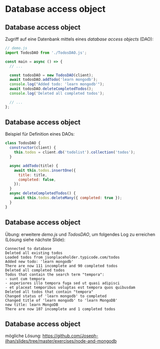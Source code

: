 # Database access object

## Database access object

Zugriff auf eine Datenbank mittels eines _database access objects_ (DAO):

```js
// demo.js
import TodosDAO from './TodosDAO.js';

const main = async () => {
  // ...

  const todosDAO = new TodosDAO(client);
  await todosDAO.addTodo('learn mongodb');
  console.log("Added todo: 'learn mongodb'");
  await todosDAO.deleteCompletedTodos();
  console.log('Deleted all completed todos');

  // ...
};
```

## Database access object

Beispiel für Definition eines DAOs:

```js
class TodosDAO {
  constructor(client) {
    this.todos = client.db('todolist').collection('todos');
  }

  async addTodo(title) {
    await this.todos.insertOne({
      title: title,
      completed: false,
    });
  }
  async deleteCompletedTodos() {
    await this.todos.deleteMany({ completed: true });
  }
}
```

## Database access object

Übung: erweitere _demo.js_ und _TodosDAO_, um folgendes Log zu erreichen (Lösung siehe nächste Slide):

```
Connected to database
Deleted all existing todos
Loaded todos from jsonplaceholder.typicode.com/todos
Added new todo: 'learn mongodb'
There are now 111 incomplete and 90 completed todos
Deleted all completed todos
Todos that contain the search term "tempora":
- sunt cum tempora
- asperiores illo tempora fuga sed ut quasi adipisci
- et placeat temporibus voluptas est tempora quos quibusdam
Deleted all todos that contain "tempora"
Changed status of 'learn mongodb' to completed
Changed title of 'learn mongodb' to 'learn MongoDB'
new title: learn MongoDB
There are now 107 incomplete and 1 completed todos
```

## Database access object

mögliche Lösung: <https://github.com/Joseph-ilhan/slides/tree/master/exercises/node-and-mongodb>
